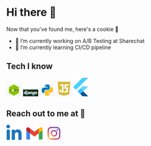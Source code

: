 # Hi there 👋

Now that you've found me, here's a cookie 🍪

- 🔭 I’m currently working on A/B Testing at Sharechat
- 🌱 I’m currently learning CI/CD pipeline
<!-- - 👯 I’m looking to collaborate on  -->
<!-- - 🤔 I’m looking for help with ... -->
<!-- - 💬 Ask me about DSA, Backend web development -->

## Tech I know
[<img src="https://github.com/Kushagrasri/Kushagrasri/blob/main/nodejs.png" width=40>](https://www.linkedin.com/)       [<img src="https://github.com/Kushagrasri/Kushagrasri/blob/main/django.png" width=40>](https://www.linkedin.com/)       [<img src="https://github.com/Kushagrasri/Kushagrasri/blob/main/python.png" width=40>](https://www.linkedin.com/)       [<img src="https://github.com/Kushagrasri/Kushagrasri/blob/main/javascript.png" width=40>](https://www.linkedin.com/)       [<img src="https://github.com/Kushagrasri/Kushagrasri/blob/main/flutter.svg" width=40>](https://www.linkedin.com/)

## Reach out to me at 💬
[<img src="https://github.com/Kushagrasri/Kushagrasri/blob/main/linkedin.png" width=40>](https://www.linkedin.com/in/kushagrasri)    [<img src="https://github.com/Kushagrasri/Kushagrasri/blob/main/gmail.png" width=60>](mailto:kushwork1@gmail.com)  [<img src="https://github.com/Kushagrasri/Kushagrasri/blob/main/instagram.png" width=35>](https://www.instagram.com/kushagrasri/)
